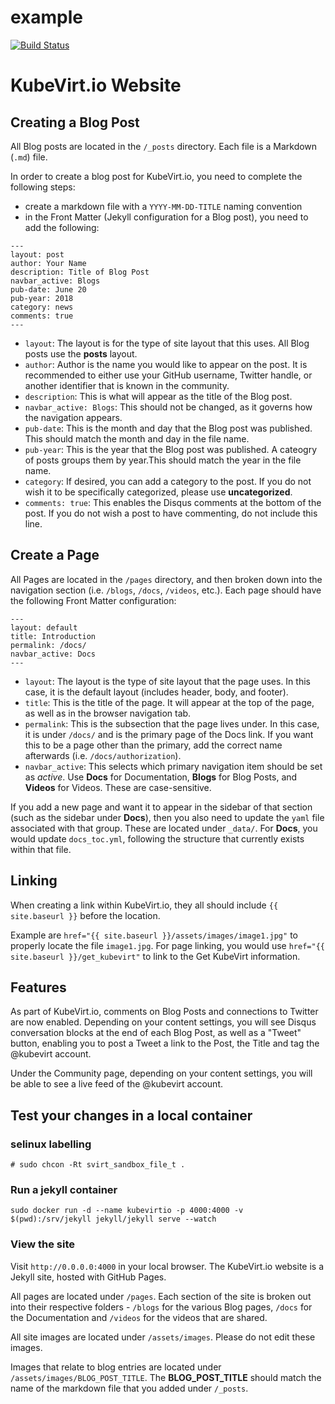 example
=======

[![Build Status](https://travis-ci.org/kubevirt/kubevirt.github.io.svg?branch=master)](https://travis-ci.org/kubevirt/kubevirt.github.io)

# KubeVirt.io Website

## Creating a Blog Post

All Blog posts are located in the `/_posts` directory. Each file is a Markdown (`.md`) file.

In order to create a blog post for KubeVirt.io, you need to complete the following steps:

- create a markdown file with a `YYYY-MM-DD-TITLE` naming convention
- in the Front Matter (Jekyll configuration for a Blog post), you need to add the following:

```jekyll
---
layout: post
author: Your Name
description: Title of Blog Post
navbar_active: Blogs
pub-date: June 20
pub-year: 2018
category: news
comments: true
---
```

- `layout`: The layout is for the type of site layout that this uses. All Blog posts use the **posts** layout.
- `author`: Author is the name you would like to appear on the post. It is recommended to either use your GitHub username, Twitter handle, or another identifier that is known in the community.
- `description`: This is what will appear as the title of the Blog post.
- `navbar_active: Blogs`: This should not be changed, as it governs how the navigation appears.
- `pub-date`: This is the month and day that the Blog post was published. This should match the month and day in the file name.
- `pub-year`: This is the year that the Blog post was published. A cateogry of posts groups them by year.This should match the year in the file name.
- `category`: If desired, you can add a category to the post. If you do not wish it to be specifically categorized, please use **uncategorized**.
- `comments: true`: This enables the Disqus comments at the bottom of the post. If you do not wish a post to have commenting, do not include this line.

## Create a Page

All Pages are located in the `/pages` directory, and then broken down into the navigation section (i.e. `/blogs`, `/docs`, `/videos`, etc.). Each page should have the following Front Matter configuration:

```jekyll
---
layout: default
title: Introduction
permalink: /docs/
navbar_active: Docs
---
```

- `layout`: The layout is the type of site layout that the page uses. In this case, it is the default layout (includes header, body, and footer).
- `title`: This is the title of the page. It will appear at the top of the page, as well as in the browser navigation tab.
- `permalink`: This is the subsection that the page lives under. In this case, it is under `/docs/` and is the primary page of the Docs link. If you want this to be a page other than the primary, add the correct name afterwards (i.e. `/docs/authorization`).
- `navbar_active`: This selects which primary navigation item should be set as *active*. Use **Docs** for Documentation, **Blogs** for Blog Posts, and **Videos** for Videos. These are case-sensitive.

If you add a new page and want it to appear in the sidebar of that section (such as the sidebar under **Docs**), then you also need to update the `yaml` file associated with that group. These are located under `_data/`. For **Docs**, you would update `docs_toc.yml`, following the structure that currently exists within that file.

## Linking

When creating a link within KubeVirt.io, they all should include `{{ site.baseurl }}` before the location.

Example are `href="{{ site.baseurl }}/assets/images/image1.jpg"` to properly locate the file `image1.jpg`. For page linking, you would use `href="{{ site.baseurl }}/get_kubevirt"` to link to the Get KubeVirt information.

## Features

As part of KubeVirt.io, comments on Blog Posts and connections to Twitter are now enabled. Depending on your content settings, you will see Disqus conversation blocks at the end of each Blog Post, as well as a "Tweet" button, enabling you to post a Tweet a link to the Post, the Title and tag the @kubevirt account.

Under the Community page, depending on your content settings, you will be able to see a live feed of the @kubevirt account.

## Test your changes in a local container

### selinux labelling

```
# sudo chcon -Rt svirt_sandbox_file_t .
```

### Run a jekyll container

```
sudo docker run -d --name kubevirtio -p 4000:4000 -v $(pwd):/srv/jekyll jekyll/jekyll serve --watch
```

### View the site

Visit `http://0.0.0.0:4000` in your local browser.
The KubeVirt.io website is a Jekyll site, hosted with GitHub Pages.

All pages are located under `/pages`. Each section of the site is broken out into their respective folders - `/blogs` for the various Blog pages, `/docs` for the Documentation and `/videos` for the videos that are shared.

All site images are located under `/assets/images`. Please do not edit these images.

Images that relate to blog entries are located under `/assets/images/BLOG_POST_TITLE`. The **BLOG_POST_TITLE** should match the name of the markdown file that you added under `/_posts`.
